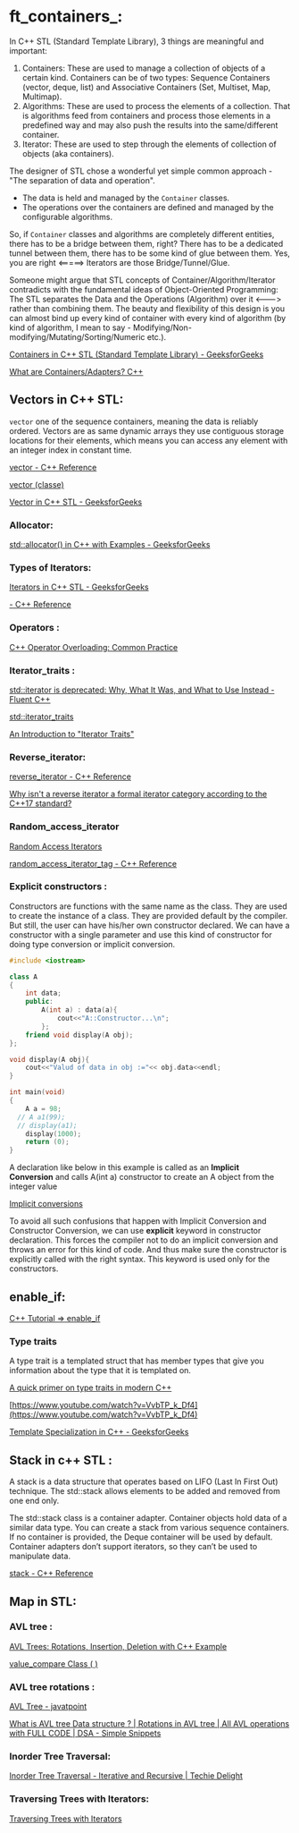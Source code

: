 # ft_containers_:

In C++ STL (Standard Template Library), 3 things are meaningful and important:

1. Containers: These are used to manage a collection of objects of a certain kind. Containers can be of two types: Sequence Containers (vector, deque, list) and Associative Containers (Set, Multiset, Map, Multimap).
2. Algorithms: These are used to process the elements of a collection. That is algorithms feed from containers and process those elements in a predefined way and may also push the results into the same/different container.
3. Iterator: These are used to step through the elements of collection of objects (aka containers).

The designer of STL chose a wonderful yet simple common approach - "The separation of data and operation".

- The data is held and managed by the `Container` classes.
- The operations over the containers are defined and managed by the configurable algorithms.

So, if `Container` classes and algorithms are completely different entities, there has to be a bridge between them, right? There has to be a dedicated tunnel between them, there has to be some kind of glue between them. Yes, you are right <=====> Iterators are those Bridge/Tunnel/Glue.

Someone might argue that STL concepts of Container/Algorithm/Iterator contradicts with the fundamental ideas of Object-Oriented Programming: The STL separates the Data and the Operations (Algorithm) over it <---> rather than combining them. The beauty and flexibility of this design is you can almost bind up every kind of container with every kind of algorithm (by kind of algorithm, I mean to say - Modifying/Non-modifying/Mutating/Sorting/Numeric etc.).

[Containers in C++ STL (Standard Template Library) - GeeksforGeeks](https://www.geeksforgeeks.org/containers-cpp-stl/)

[What are Containers/Adapters? C++](https://stackoverflow.com/questions/3873802/what-are-containers-adapters-c)

## Vectors in C++ STL:

`vector` one of the sequence containers, meaning the data is reliably ordered.  Vectors are as same dynamic arrays they use contiguous storage locations for their elements, which means you can access any element with an integer index in constant time.

[vector - C++ Reference](https://cplusplus.com/reference/vector/vector/)

[vector (classe)](https://docs.microsoft.com/fr-fr/cpp/standard-library/vector-class?view=msvc-160&viewFallbackFrom=vs-2019)

[Vector in C++ STL - GeeksforGeeks](https://www.geeksforgeeks.org/vector-in-cpp-stl/)

### Allocator:

[std::allocator() in C++ with Examples - GeeksforGeeks](https://www.geeksforgeeks.org/stdallocator-in-cpp-with-examples/)

### **Types of Iterators:**

[Iterators in C++ STL - GeeksforGeeks](https://www.geeksforgeeks.org/iterators-c-stl/?ref=lbp)

[- C++ Reference](https://cplusplus.com/reference/iterator/)

[](https://docs.microsoft.com/en-us/cpp/standard-library/iterator?view=msvc-170)

### Operators :

[C++ Operator Overloading: Common Practice](https://arne-mertz.de/2015/01/operator-overloading-common-practice/)

### Iterator_traits :

[std::iterator is deprecated: Why, What It Was, and What to Use Instead - Fluent C++](https://www.fluentcpp.com/2018/05/08/std-iterator-deprecated/)

[std::iterator_traits](https://en.cppreference.com/w/cpp/iterator/iterator_traits)

[An Introduction to "Iterator Traits"](https://www.codeproject.com/Articles/36530/An-Introduction-to-Iterator-Traits)

### Reverse_iterator:

[reverse_iterator - C++ Reference](https://www.cplusplus.com/reference/iterator/reverse_iterator/)

[Why isn't a reverse iterator a formal iterator category according to the C++17 standard?](https://stackoverflow.com/questions/55226605/why-isnt-a-reverse-iterator-a-formal-iterator-category-according-to-the-c17-s/55226720#55226720)

### Random_access_iterator

[Random Access Iterators](https://docs.oracle.com/cd/E19422-01/819-3704/Ran_7821.htm)

[random_access_iterator_tag - C++ Reference](https://cplusplus.com/reference/iterator/RandomAccessIterator/)

### Explicit constructors :

Constructors are functions with the same name as the class. They are used to create the instance of a class. They are provided default by the compiler. But still, the user can have his/her own constructor declared. We can have a constructor with a single parameter and use this kind of constructor for doing type conversion or implicit conversion.

```cpp
#include <iostream>

class A
{
	int data;
	public:
		A(int a) : data(a){
		    cout<<"A::Constructor...\n";
		};
	friend void display(A obj);
};

void display(A obj){
    cout<<"Valud of data in obj :="<< obj.data<<endl;
}

int main(void)
{
	A a = 98;
  // A a1(99);
  // display(a1);
	display(1000);
	return (0);
}
```

A declaration like below in this example is called as an **Implicit Conversion** and calls A(int a) constructor to create an A object from the integer value

[Implicit conversions](https://en.cppreference.com/w/cpp/language/implicit_conversion)

To avoid all such confusions that happen with Implicit Conversion and Constructor Conversion, we can use **explicit** keyword in constructor declaration. This forces the compiler not to do an implicit conversion and throws an error for this kind of code. And thus make sure the constructor is explicitly called with the right syntax. This keyword is used only for the constructors.

## enable_if:

[C++ Tutorial => enable_if](https://riptutorial.com/cplusplus/example/3777/enable-if)

[](https://eli.thegreenplace.net/2014/sfinae-and-enable_if/)

### Type traits

A type trait is a templated struct that has member types that give you information about the type that it is templated on.

[A quick primer on type traits in modern C++](https://www.internalpointers.com/post/quick-primer-type-traits-modern-cpp)

[https://www.youtube.com/watch?v=VvbTP_k_Df4](https://www.youtube.com/watch?v=VvbTP_k_Df4)

[Template Specialization in C++ - GeeksforGeeks](https://www.geeksforgeeks.org/template-specialization-c/)

## Stack  in c++ STL :

A stack is a data structure that operates based on LIFO (Last In First Out) technique. The std::stack allows elements to be added and removed from one end only.

The std::stack class is a container adapter. Container objects hold data of a similar data type. You can create a stack from various sequence containers. If no container is provided, the Deque container will be used by default. Container adapters don’t support iterators, so they can’t be used to manipulate data.

[stack - C++ Reference](https://www.cplusplus.com/reference/stack/stack/)

[](https://www.guru99.com/stack-in-cpp-stl.html)

## Map in STL:

### AVL tree :

[AVL Trees: Rotations, Insertion, Deletion with C++ Example](https://www.guru99.com/avl-tree.html)

[value_compare Class ( )](https://docs.microsoft.com/en-us/cpp/standard-library/value-compare-class-map?view=msvc-170)

### AVL tree rotations :

[AVL Tree - javatpoint](https://www.javatpoint.com/avl-tree)

[What is AVL tree Data structure ? | Rotations in AVL tree | All AVL operations with FULL CODE | DSA - Simple Snippets](https://simplesnippets.tech/what-is-avl-tree-data-structure-all-avl-operations-with-full-code/)

### **Inorder Tree Traversal:**

[Inorder Tree Traversal - Iterative and Recursive | Techie Delight](https://www.techiedelight.com/inorder-tree-traversal-iterative-recursive/)

### Traversing Trees with Iterators:

[Traversing Trees with Iterators](https://www.cs.odu.edu/~zeil/cs361/latest/Public/treetraversal/index.html)